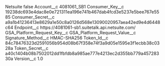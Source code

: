 <?xml version="1.0" encoding="UTF-8"?>
<CustomMetadata xmlns="http://soap.sforce.com/2006/04/metadata" xmlns:xsi="http://www.w3.org/2001/XMLSchema-instance" xmlns:xsd="http://www.w3.org/2001/XMLSchema">
    <label>Netsuite</label>
    <protected>false</protected>
    <values>
        <field>Account__c</field>
        <value xsi:type="xsd:string">4081061_SB1</value>
    </values>
    <values>
        <field>Consumer_Key__c</field>
        <value xsi:type="xsd:string">19238dc693e4dac8e0e721311ea196e741b467dab4fcd3e5237e5bee767e5585</value>
    </values>
    <values>
        <field>Consumer_Secret__c</field>
        <value xsi:type="xsd:string">a9a1b41236413e8629a1e50c8a0126d568e13090020957aea42ed9e4d6448c64</value>
    </values>
    <values>
        <field>Endpoint__c</field>
        <value xsi:type="xsd:string">https://4081061-sb1.suitetalk.api.netsuite.com/</value>
    </values>
    <values>
        <field>GSA_Platform_Request_Key__c</field>
        <value xsi:nil="true"/>
    </values>
    <values>
        <field>GSA_Platform_Request_Value__c</field>
        <value xsi:nil="true"/>
    </values>
    <values>
        <field>Signature_Method__c</field>
        <value xsi:type="xsd:string">HMAC-SHA256</value>
    </values>
    <values>
        <field>Token_Id__c</field>
        <value xsi:type="xsd:string">84c78476323d2591056b954d08b67f358e74f3a9d05e1595e3f1ecbb38c0328a</value>
    </values>
    <values>
        <field>Token_Secret__c</field>
        <value xsi:type="xsd:string">a40c1404b08b7502012dd1fbfdb8a985ae777e4213ec2d355bb779a45728330a</value>
    </values>
    <values>
        <field>Version__c</field>
        <value xsi:type="xsd:double">1.0</value>
    </values>
</CustomMetadata>
